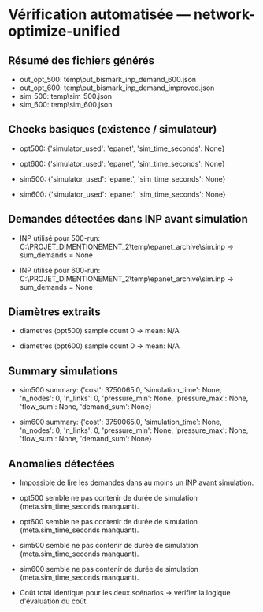 # Vérification automatisée — network-optimize-unified

## Résumé des fichiers générés

- out_opt_500: temp\out_bismark_inp_demand_600.json
- out_opt_600: temp\out_bismark_inp_demand_improved.json
- sim_500: temp\sim_500.json
- sim_600: temp\sim_600.json

## Checks basiques (existence / simulateur)

- opt500: {'simulator_used': 'epanet', 'sim_time_seconds': None}

- opt600: {'simulator_used': 'epanet', 'sim_time_seconds': None}

- sim500: {'simulator_used': 'epanet', 'sim_time_seconds': None}

- sim600: {'simulator_used': 'epanet', 'sim_time_seconds': None}

## Demandes détectées dans INP avant simulation

- INP utilisé pour 500-run: C:\PROJET_DIMENTIONEMENT_2\temp\epanet_archive\sim.inp -> sum_demands = None

- INP utilisé pour 600-run: C:\PROJET_DIMENTIONEMENT_2\temp\epanet_archive\sim.inp -> sum_demands = None

## Diamètres extraits

- diametres (opt500) sample count 0 -> mean: N/A

- diametres (opt600) sample count 0 -> mean: N/A

## Summary simulations

- sim500 summary: {'cost': 3750065.0, 'simulation_time': None, 'n_nodes': 0, 'n_links': 0, 'pressure_min': None, 'pressure_max': None, 'flow_sum': None, 'demand_sum': None}

- sim600 summary: {'cost': 3750065.0, 'simulation_time': None, 'n_nodes': 0, 'n_links': 0, 'pressure_min': None, 'pressure_max': None, 'flow_sum': None, 'demand_sum': None}

## Anomalies détectées

- Impossible de lire les demandes dans au moins un INP avant simulation.

- opt500 semble ne pas contenir de durée de simulation (meta.sim_time_seconds manquant).

- opt600 semble ne pas contenir de durée de simulation (meta.sim_time_seconds manquant).

- sim500 semble ne pas contenir de durée de simulation (meta.sim_time_seconds manquant).

- sim600 semble ne pas contenir de durée de simulation (meta.sim_time_seconds manquant).

- Coût total identique pour les deux scénarios -> vérifier la logique d'évaluation du coût.
